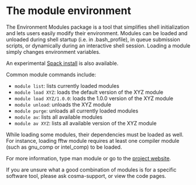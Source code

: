 # The module environment

The Environment Modules package is a tool that simplifies shell
initialization and lets users easily modify their environment. Modules
can be loaded and unloaded during shell startup (i.e. in
.bash_profile), in queue submission scripts, or dynamically during an
interactive shell session. Loading a module simply changes environment
variables.

An experimental [Spack install](/spack.md) is also available.

Common module commands include:

*    ```module list```: lists currently loaded modules
*    ```module load XYZ```: loads the default version of the XYZ module
*    ```module load XYZ/1.0.0```: loads the 1.0.0 version of the XYZ module
*    ```module unload```: unloads the XYZ module
*    ```module purge```: unloads all currently loaded modules
*    ```module av```: lists all available modules
*    ```module av XYZ```: lists all available version of the XYZ module

While loading some modules, their dependencies must be loaded as well. For instance, loading fftw module requires at least one compiler module (such as gnu_comp or intel_comp) to be loaded.

For more information, type man module or go to the [project website](http://modules.sourceforge.net).

If you are unsure what a good combination of modules is for a specific
software tool, please ask cosma-support, or view the code pages.
